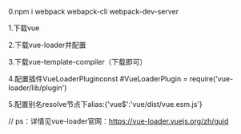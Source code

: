 0.npm i webpack webapck-cli webpack-dev-server

1.下载vue

2.下载vue-loader并配置

3.下载vue-template-compiler（下载即可）

4.配置插件VueLoaderPluginconst #VueLoaderPlugin = require('vue-loader/lib/plugin')

5.配置别名resolve节点下alias:{'vue$':'vue/dist/vue.esm.js'}

// ps：详情见vue-loader官网：https://vue-loader.vuejs.org/zh/guid

